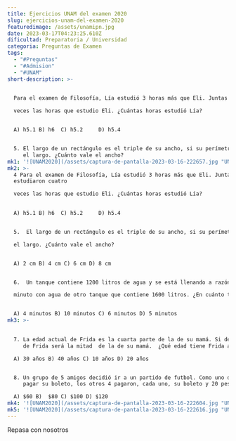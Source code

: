 ```yaml
---
title: Ejercicios UNAM del examen 2020
slug: ejercicios-unam-del-examen-2020
featuredimage: /assets/unamipn.jpg
date: 2023-03-17T04:23:25.610Z
dificultad: Preparatoria / Universidad
categoria: Preguntas de Examen
tags:
  - "#Preguntas"
  - "#Admision"
  - "#UNAM"
short-description: >-
  

  Para el examen de Filosofía, Lía estudió 3 horas más que Eli. Juntas estudiaron cuatro 

  veces las horas que estudio Eli. ¿Cuántas horas estudió Lía? 


  A) h5.1 B) h6  C) h5.2     D) h5.4 


  5. El largo de un rectángulo es el triple de su ancho, si su perímetro tiene 10 cm más que 
     el largo. ¿Cuánto vale el ancho?
mk1: '![UNAM2020](/assets/captura-de-pantalla-2023-03-16-222657.jpg "UNAM2020")'
mk2: >-
  4 Para el examen de Filosofía, Lía estudió 3 horas más que Eli. Juntas
  estudiaron cuatro 

  veces las horas que estudio Eli. ¿Cuántas horas estudió Lía? 
   

  A) h5.1 B) h6  C) h5.2     D) h5.4 


  5.  El largo de un rectángulo es el triple de su ancho, si su perímetro tiene 10 cm más que 

  el largo. ¿Cuánto vale el ancho?  


  A) 2 cm B) 4 cm C) 6 cm D) 8 cm 


  6.  Un tanque contiene 1200 litros de agua y se está llenando a razón  de 40 litros por 

  minuto con agua de otro tanque que contiene 1600 litros. ¿En cuánto tiempo tendrán la misma cantidad de agua ambos tanques?  


  A) 4 minutos B) 10 minutos C) 6 minutos D) 5 minutos
mk3: >-
  

  7. La edad actual de Frida es la cuarta parte de la de su mamá. Si dentro de 20 la edad 
     de Frida será la mitad  de la de su mamá.  ¿Qué edad tiene Frida actualmente?  

  A) 30 años B) 40 años C) 10 años D) 20 años 


  8. Un grupo de 5 amigos decidió ir a un partido de futbol. Como uno de ellos no podía 
     pagar su boleto, los otros 4 pagaron, cada uno, su boleto y 20 pesos más. ¿Cuánto costaba cada boleto? 

  A) $60 B)  $80 C) $100 D) $120
mk4: '![UNAM2020](/assets/captura-de-pantalla-2023-03-16-222604.jpg "UNAM2020")'
mk5: '![UNAM2020](/assets/captura-de-pantalla-2023-03-16-222616.jpg "UNAM2020")'
---
```

R﻿epasa con nosotros